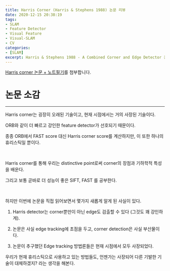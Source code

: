 ```yaml
---
title: Harris Corner (Harris & Stephens 1988) 논문 리뷰
date: 2020-12-15 20:38:19
tags: 
- SLAM
- Feature Detector
- Visual Feature
- Visual-SLAM
- CV
categories: 
- [SLAM]
excerpt: Harris & Stephens 1988 - A Combined Corner and Edge Detector 논문 리뷰입니다
---
```


[Harris corner 논문 + 노트필기](https://drive.google.com/file/d/1FQoRwpzDBjhaz63mldfn71ydHF_dztM4/view?usp=sharing)를 첨부합니다.

# 논문 소감
---

Harris corner는 굉장히 오래된 기술이고, 현재 시점에서는 거의 사장된 기술이다.

ORB와 같이 더 빠르고 강인한 feature detector가 선호되기 때문이다.

종종 ORB에서 FAST score 대신 Harris corner score를 계산하지만, 이 또한 하나의 휴리스틱일 뿐이다.

<br>

Harris corner를 통해 우리는 distinctive point로써 corner의 장점과 기하학적 특성을 배운다.

그리고 보통 곧바로 더 성능이 좋은 SIFT, FAST 를 공부한다.

<br>

하지만 이번에 논문을 직접 읽어보면서 몇가지 새롭게 알게 된 사실이 있다.

1. Harris detector는 corner뿐만이 아닌 edge도 검출할 수 있다 (그것도 꽤 강인하게).

2. 논문은 사실 edge tracking에 초점을 두고, corner detection은 사실 부산물이다.

3. 논문이 추구했던 Edge tracking 방법론들은 현재 시점에서 모두 사장되었다.

우리가 현재 휴리스틱으로 사용하고 있는 방법들도, 언젠가는 사장되어 다른 기발한 기술이 대체하겠지? 라는 생각을 해본다.

<br>

# 